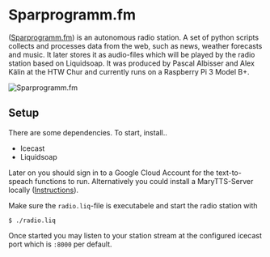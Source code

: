 # Sparprogramm.fm
([Sparprogramm.fm](http://sparprogramm.fm/)) is an autonomous radio station. A set of python scripts collects and processes data from the web, such as news, weather forecasts and music. It later stores it as audio-files which will be played by the radio station based on Liquidsoap. It was produced by Pascal Albisser and Alex Kälin at the HTW Chur and currently runs on a Raspberry Pi 3 Model B+.

![Sparprogramm.fm](http://sparprogramm.fm/animation.gif "Sparprogramm.fm")

## Setup
There are some dependencies. To start, install..
- Icecast
- Liquidsoap

Later on you should sign in to a Google Cloud Account for the text-to-speach functions to run. Alternatively you could install a MaryTTS-Server locally ([Instructions](https://github.com/marytts/marytts/wiki/Local-MaryTTS-Server-Installation)). 

Make sure the ```radio.liq```-file is executabele and start the radio station with
```
$ ./radio.liq
```
Once started you may listen to your station stream at the configured icecast port which is `:8000` per default.
